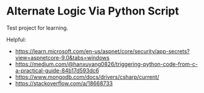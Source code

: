 # Alternate Logic Via Python Script

Test project for learning.

Helpful:
* https://learn.microsoft.com/en-us/aspnet/core/security/app-secrets?view=aspnetcore-9.0&tabs=windows
* https://medium.com/@hanxuyang0826/triggering-python-code-from-c-a-practical-guide-84b17d593dc6
* https://www.mongodb.com/docs/drivers/csharp/current/
* https://stackoverflow.com/a/18668733
